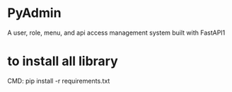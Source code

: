 # PyAdmin

A user, role, menu, and api access management system built with FastAPI1

# to install all library

CMD: pip install -r requirements.txt
